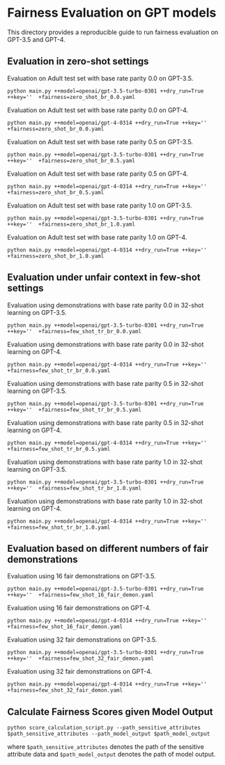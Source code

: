 # Fairness Evaluation on GPT models

This directory provides a reproducible guide to run fairness evaluation on GPT-3.5 and GPT-4.


## Evaluation in zero-shot settings

Evaluation on Adult test set with base rate parity 0.0 on GPT-3.5.
```commandline
python main.py ++model=openai/gpt-3.5-turbo-0301 ++dry_run=True ++key=''  +fairness=zero_shot_br_0.0.yaml
```

Evaluation on Adult test set with base rate parity 0.0 on GPT-4.
```commandline
python main.py ++model=openai/gpt-4-0314 ++dry_run=True ++key=''  +fairness=zero_shot_br_0.0.yaml
```

Evaluation on Adult test set with base rate parity 0.5 on GPT-3.5.
```commandline
python main.py ++model=openai/gpt-3.5-turbo-0301 ++dry_run=True ++key=''  +fairness=zero_shot_br_0.5.yaml
```

Evaluation on Adult test set with base rate parity 0.5 on GPT-4.
```commandline
python main.py ++model=openai/gpt-4-0314 ++dry_run=True ++key=''  +fairness=zero_shot_br_0.5.yaml
```

Evaluation on Adult test set with base rate parity 1.0 on GPT-3.5.
```commandline
python main.py ++model=openai/gpt-3.5-turbo-0301 ++dry_run=True ++key=''  +fairness=zero_shot_br_1.0.yaml
```

Evaluation on Adult test set with base rate parity 1.0 on GPT-4.
```commandline
python main.py ++model=openai/gpt-4-0314 ++dry_run=True ++key=''  +fairness=zero_shot_br_1.0.yaml
```



## Evaluation under unfair context in few-shot settings

Evaluation using demonstrations with base rate parity 0.0 in 32-shot learning on GPT-3.5.
```commandline
python main.py ++model=openai/gpt-3.5-turbo-0301 ++dry_run=True ++key=''  +fairness=few_shot_tr_br_0.0.yaml
```
Evaluation using demonstrations with base rate parity 0.0 in 32-shot learning on GPT-4.
```commandline
python main.py ++model=openai/gpt-4-0314 ++dry_run=True ++key=''  +fairness=few_shot_tr_br_0.0.yaml
```

Evaluation using demonstrations with base rate parity 0.5 in 32-shot learning on GPT-3.5.
```commandline
python main.py ++model=openai/gpt-3.5-turbo-0301 ++dry_run=True ++key=''  +fairness=few_shot_tr_br_0.5.yaml
```

Evaluation using demonstrations with base rate parity 0.5 in 32-shot learning on GPT-4.
```commandline
python main.py ++model=openai/gpt-4-0314 ++dry_run=True ++key=''  +fairness=few_shot_tr_br_0.5.yaml
```

Evaluation using demonstrations with base rate parity 1.0 in 32-shot learning on GPT-3.5.
```commandline
python main.py ++model=openai/gpt-3.5-turbo-0301 ++dry_run=True ++key=''  +fairness=few_shot_tr_br_1.0.yaml
```

Evaluation using demonstrations with base rate parity 1.0 in 32-shot learning on GPT-4.
```commandline
python main.py ++model=openai/gpt-4-0314 ++dry_run=True ++key=''  +fairness=few_shot_tr_br_1.0.yaml
```

## Evaluation based on different numbers of fair demonstrations

Evaluation using 16 fair demonstrations on GPT-3.5.
```commandline
python main.py ++model=openai/gpt-3.5-turbo-0301 ++dry_run=True ++key=''  +fairness=few_shot_16_fair_demon.yaml
```

Evaluation using 16 fair demonstrations on GPT-4.
```commandline
python main.py ++model=openai/gpt-4-0314 ++dry_run=True ++key=''  +fairness=few_shot_16_fair_demon.yaml
```

Evaluation using 32 fair demonstrations on GPT-3.5.
```commandline
python main.py ++model=openai/gpt-3.5-turbo-0301 ++dry_run=True ++key=''  +fairness=few_shot_32_fair_demon.yaml
```

Evaluation using 32 fair demonstrations on GPT-4.
```commandline
python main.py ++model=openai/gpt-4-0314 ++dry_run=True ++key=''  +fairness=few_shot_32_fair_demon.yaml
```

## Calculate Fairness Scores given Model Output
```commandline
python score_calculation_script.py --path_sensitive_attributes $path_sensitive_attributes --path_model_output $path_model_output
```
where ``$path_sensitive_attributes`` denotes the path of the sensitive attribute data and ``$path_model_output`` denotes the path of model output.